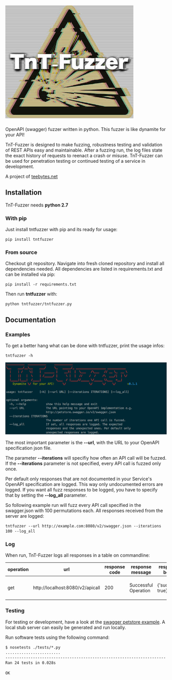 
![](docs/images/logo.jpg)
============
OpenAPI (swagger) fuzzer written in python. This fuzzer is like dynamite for your API!

TnT-Fuzzer is designed to make fuzzing, robustness testing and validation of REST APIs easy and maintainable. After a 
fuzzing run, the log files state the exact history of requests to reenact a crash or misuse. TnT-Fuzzer can be used 
for penetration testing or continued testing of a service in development.  

A project of [teebytes.net](https://teebytes.net/)

## Installation
TnT-Fuzzer needs **python 2.7**

### With pip
Just install tntfuzzer with pip and its ready for usage:

```
pip install tntfuzzer
```

### From source
Checkout git repository. Navigate into fresh cloned repository and install all dependencies needed. All dependencies 
are listed in requirements.txt and can be installed via pip:

```
pip install -r requirements.txt
```

Then run **tntfuzzer** with:

```
python tntfuzzer/tntfuzzer.py
```

## Documentation

### Examples

To get a better hang what can be done with tntfuzzer, print the usage infos:

```
tntfuzzer -h
```

![](docs/images/usage.png)

The most important parameter is the **--url**, with the URL to your OpenAPI specification json file. 

The parameter **--iterations** will specifiy how often an API call will be fuzzed. If 
the **--iterations** parameter is not specified, every API call is fuzzed only once.

Per default only responses that are not documented in your Service's OpenAPI specification are logged. This way only 
undocumented errors are logged. If you want all fuzz responses to be logged, you have to specify that by 
setting the **--log_all** parameter. 

So following example run will fuzz every API call specified in the swagger.json with 100 permutations each. All 
responses received from the server are logged: 
```
tntfuzzer --url http://example.com:8080/v2/swagger.json --iterations 100 --log_all
```

### Log

When run, TnT-Fuzzer logs all responses in a table on commandline: 

| operation | url | response code | response message | response body | curl command |
|---|---|---|---|---|---|
| get       | http://localhost:8080/v2/apicall | 200 | Successful Operation | {'success': true} | ```curl -XGET -H "Content-type: application/json" -d '{'foo': bar}' 'http://localhost:8080/v2/apicall'``` |

### Testing

For testing or development, have a look at the [swagger petstore example](http://petstore.swagger.io/). A local stub 
server can easily be generated and run locally. 

Run software tests using the following command:

```
$ nosetests ./tests/*.py
........................
----------------------------------------------------------------------
Ran 24 tests in 0.028s

OK
```
 
